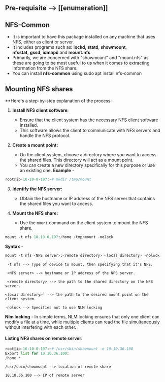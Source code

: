 ## Pre-requisite --> [[enumeration]]

## NFS-Common
- It is important to have this package installed on any machine that uses NFS, either as client or server.
- It includes programs such as: **lockd, statd**, **showmount**, **nfsstat,** **gssd**, **idmapd** and **mount.nfs**.
- Primarily, we are concerned with "showmount" and "mount.nfs" as these are going to be most useful to us when it comes to extracting information from the NFS share.
- You can install **nfs-common** using sudo apt install nfs-common

## Mounting NFS shares
**Here's a step-by-step explanation of the process:
1. **Install NFS client software**:
	- Ensure that the client system has the necessary NFS client software installed.
	- This software allows the client to communicate with NFS servers and handle the NFS protocol.

2. **Create a mount point:**
	- On the client system, choose a directory where you want to access the shared files. This directory will act as a mount point.
	- You can create a new directory specifically for this purpose or use an existing one.
**Example** - 
```python
root@ip-10-10-0-197:~# mkdir /tmp/mount
```

3. **Identify the NFS server:**
	- Obtain the hostname or IP address of the NFS server that contains the shared files you want to access.

4. **Mount the NFS share:**
	- Use the `mount` command on the client system to mount the NFS share.
```python
mount -t nfs 10.10.0.197:/home /tmp/mount -nolock
```

**Syntax** - 
```python
mount -t nfs <NFS server>:<remote directory> <local directory> -nolock
```

	 -t nfs --> Type of device to mount, then specifying that it's NFS.
	 
	 <NFS server> --> hostname or IP address of the NFS server.

	 <remote directory> --> the path to the shared directory on the NFS server.

	<local directory>` --> the path to the desired mount point on the client system.

	-nolock --> Specifies not to use NLM locking

**Nlm locking** - 
In simple terms, NLM locking ensures that only one client can modify a file at a time, while multiple clients can read the file simultaneously without interfering with each other.



#### Listing NFS shares on remote server:
```python
root@ip-10-10-0-197:~# /usr/sbin/showmount -e 10.10.36.100
Export list for 10.10.36.100:
/home *
```

	/usr/sbin/showmount --> location of remote share

	10.10.36.100 --> IP of remote server


